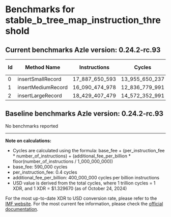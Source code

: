 # Benchmarks for stable_b_tree_map_instruction_threshold

## Current benchmarks Azle version: 0.24.2-rc.93

| Id  | Method Name        | Instructions   | Cycles         | USD           | USD/Million Calls |
| --- | ------------------ | -------------- | -------------- | ------------- | ----------------- |
| 0   | insertSmallRecord  | 17_887_650_593 | 13_955_650_237 | $0.0185564095 | $18_556.40        |
| 1   | insertMediumRecord | 16_090_474_978 | 12_836_779_991 | $0.0170686813 | $17_068.68        |
| 2   | insertLargeRecord  | 18_429_407_479 | 14_572_352_991 | $0.0193764206 | $19_376.42        |

## Baseline benchmarks Azle version: 0.24.2-rc.93

No benchmarks reported

---

**Note on calculations:**

-   Cycles are calculated using the formula: base_fee + (per_instruction_fee \* number_of_instructions) + (additional_fee_per_billion \* floor(number_of_instructions / 1_000_000_000))
-   base_fee: 590_000 cycles
-   per_instruction_fee: 0.4 cycles
-   additional_fee_per_billion: 400_000_000 cycles per billion instructions
-   USD value is derived from the total cycles, where 1 trillion cycles = 1 XDR, and 1 XDR = $1.329670 (as of October 24, 2024)

For the most up-to-date XDR to USD conversion rate, please refer to the [IMF website](https://www.imf.org/external/np/fin/data/rms_sdrv.aspx).
For the most current fee information, please check the [official documentation](https://internetcomputer.org/docs/current/developer-docs/gas-cost#execution).

